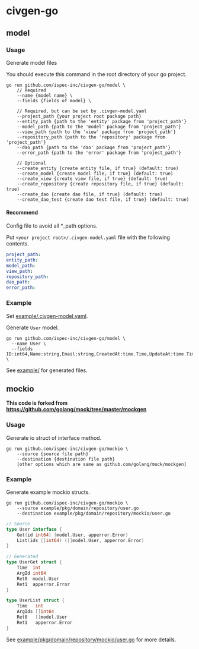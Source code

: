 # civgen-go

## model

### Usage

Generate model files

You should execute this command in the root directory of your go project.

```
go run github.com/ispec-inc/civgen-go/model \
	// Required
	--name {model name} \
	--fields {fields of model} \

	// Required, but can be set by .civgen-model.yaml
	--project_path {your project root package path}
	--entity_path {path to the 'entity' package from 'project_path'}
	--model_path {path to the 'model' package from 'project_path'}
	--view_path {path to the 'view' package from 'project_path'}
	--repository_path {path to the 'repository' package from 'project_path'}
	--dao_path {path to the 'dao' package from 'project_path'}
	--error_path {path to the 'error' package from 'project_path'}

	// Optional
	--create_entity {create entity file, if true} (default: true)
	--create_model {create model file, if true} (default: true)
	--create_view {create view file, if true} (default: true)
	--create_repository {create repository file, if true} (default: true)
	--create_dao {create dao file, if true} (default: true)
	--create_dao_test {create dao test file, if true} (default: true)
```

#### Recommend

Config file to avoid all *_path options.

Put `<your project root>/.civgen-model.yaml` file with the following contents.

```yaml
project_path: 
entity_path: 
model_path: 
view_path: 
repository_path: 
dao_path: 
error_path: 
```

### Example
Set [example/.civgen-model.yaml](example/.civgen-model.yaml).

Generate `User` model.
```
go run github.com/ispec-inc/civgen-go/model \
  --name User \
  --fields ID:int64,Name:string,Email:string,CreatedAt:time.Time,UpdateAt:time.Time \
```

See [example/](./example/) for generated files.


## mockio

**This code is forked from https://github.com/golang/mock/tree/master/mockgen**

### Usage

Generate io struct of interface method.

```
go run github.com/ispec-inc/civgen-go/mockio \
	--source {source file path}
	--destination {destination file path}
	[other options which are same as github.com/golang/mock/mockgen]
```

### Example

Generate example mockio structs.

```
go run github.com/ispec-inc/civgen-go/mockio \
	--source example/pkg/domain/repository/user.go
	--destination example/pkg/domain/repository/mockio/user.go
```

```go
// Source
type User interface {
	Get(id int64) (model.User, apperror.Error)
	List(ids []int64) ([]model.User, apperror.Error)
}

// Generated
type UserGet struct {
	Time  int
	ArgId int64
	Ret0  model.User
	Ret1  apperror.Error
}

type UserList struct {
	Time   int
	ArgIds []int64
	Ret0   []model.User
	Ret1   apperror.Error
}
```

See [example/pkg/domain/repository/mockio/user.go](example/pkg/domain/repository/mockio/user.go) for more details.
